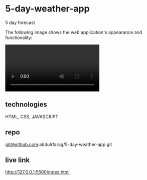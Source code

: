 # 5-day-weather-app
5 day forecast 

The following image shows the web application's appearance and functionality:

![The weather app includes a search option, a list of cities, and a five-day forecast and current weather conditions for Atlanta.](./Weather%20Dashboard%20(1).webm)

## technologies

HTML, CSS, JAVASCRIPT

## repo

git@github.com:abdulrfarag/5-day-weather-app.git

## live link 
http://127.0.0.1:5500/index.html